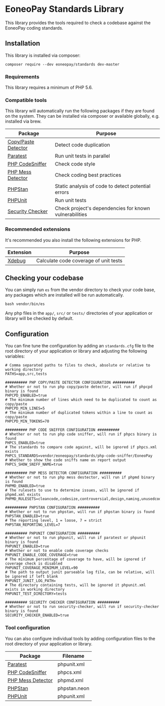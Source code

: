# EoneoPay Standards Library

This library provides the tools required to check a codebase against the EoneoPay coding standards.

## Installation

This library is installed via composer:

    composer require --dev eoneopay/standards dev-master
    
### Requirements

This library requires a minimum of PHP 5.6.
    
### Compatible tools
    
This library will automatically run the following packages if they are found on the system. They can be installed via composer or available globally, e.g. installed via brew.

| Package | Purpose |
|---------|---------|
| [Copy/Paste Detector](https://github.com/sebastianbergmann/phpcpd) | Detect code duplication |
| [Paratest](https://github.com/paratestphp/paratest) | Run unit tests in parallel |
| [PHP CodeSniffer](https://github.com/squizlabs/PHP_CodeSniffer) | Check code style |
| [PHP Mess Detector](https://phpmd.org) | Check coding best practices |
| [PHPStan](https://github.com/phpstan/phpstan) | Static analysis of code to detect potential errors |
| [PHPUnit](https://phpunit.de) | Run unit tests |
| [Security Checker](https://security.symfony.com/) | Check project's dependencies for known vulnerabilities |

### Recommended extensions

It's recommended you also install the following extensions for PHP.

| Extension | Purpose |
|-----------|---------|
| [Xdebug](https://xdebug.org) | Calculate code coverage of unit tests |

## Checking your codebase

You can simply run `es` from the vendor directory to check your code base, any packages which are installed will be run automatically.

    bash vendor/bin/es
    
Any php files in the `app/`, `src/` or `tests/` directories of your application or library will be checked by default.

## Configuration

You can fine tune the configuration by adding an `standards.cfg` file to the root directory of your application or library and adjusting the following variables:

```
# Comma separated paths to files to check, absolute or relative to working directory
PATHS=app,src,tests

########## PHP COPY/PASTE DETECTOR CONFIGURATION ##########
# Whether or not to run php copy/paste detector, will run if phpcpd binary is found
PHPCPD_ENABLED=true
# The minimum number of lines which need to be duplicated to count as copy/paste
PHPCPD_MIN_LINES=5
# The minimum number of duplicated tokens within a line to count as copy/paste
PHPCPD_MIN_TOKENS=70

########## PHP CODE SNIFFER CONFIGURATION ##########
# Whether or not to run php code sniffer, will run if phpcs binary is found
PHPCS_ENABLED=true
# The standards to compare code against, will be ignored if phpcs.xml exists
PHPCS_STANDARDS=vendor/eoneopay/standards/php-code-sniffer/EoneoPay
# Whether to show the code sniffs name on report output
PHPCS_SHOW_SNIFF_NAME=true

########## PHP MESS DETECTOR CONFIGURATION ##########
# Whether or not to run php mess destector, will run if phpmd binary is found
PHPMD_ENABLED=true
# The rulesets to use to determine issues, will be ignored if phpmd.xml exists
PHPMD_RULESETS=cleancode,codesize,controversial,design,naming,unusedcode

########## PHPSTAN CONFIGURATION ##########
# Whether or not to run phpstan, will run if phpstan binary is found
PHPSTAN_ENABLED=true
# The reporting level, 1 = loose, 7 = strict
PHPSTAN_REPORTING_LEVEL=7

########## PHPUNIT CONFIGURATION ##########
# Whether or not to run phpunit, will run if paratest or phpunit binary is found
PHPUNIT_ENABLED=true
# Whether or not to enable code coverage checks
PHPUNIT_ENABLE_CODE_COVERAGE=true
# The minimum percentage of coverage to have, will be ignored if coverage check is disabled
PHPUNIT_COVERAGE_MINIMUM_LEVEL=90
# The path to output junit parseable log file, can be relative, will be ignored if left blank
PHPUNIT_JUNIT_LOG_PATH=
# The directory containing tests, will be ignored it phpunit.xml exists in working directory
PHPUNIT_TEST_DIRECTORY=tests

########## SECURITY CHECKER CONFIGURATION ##########
# Whether or not to run security-checker, will run if security-checker binary is found
SECURITY_CHECKER_ENABLED=true
```

### Tool configuration

You can also configure individual tools by adding configuration files to the root directory of your application or library.

| Package | Filename |
|---------|----------|
| [Paratest](https://phpunit.de/manual/current/en/appendixes.configuration.html) | phpunit.xml |
| [PHP CodeSniffer](https://github.com/squizlabs/PHP_CodeSniffer/wiki/Annotated-ruleset.xml) | phpcs.xml |
| [PHP Mess Detector](https://phpmd.org/documentation/creating-a-ruleset.html) | phpmd.xml |
| [PHPStan](https://github.com/phpstan/phpstan#configuration) | phpstan.neon |
| [PHPUnit](https://phpunit.de/manual/current/en/appendixes.configuration.html) | phpunit.xml |
